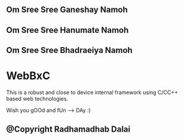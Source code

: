 ## Om Sree Sree Ganeshay Namoh
## Om Sree Sree Hanumate Namoh

## Om Sree Sree Bhadraeiya Namoh

# WebBxC

This is a robust and close to device internal framework using C/CC++ based web technologies.

Wish you gOOd and fUn -->  DAy :)

## @Copyright Radhamadhab Dalai
